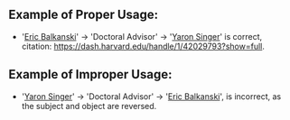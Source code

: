 ## Example of Proper Usage:
* '[Eric Balkanski](https://golden.com/wiki/Eric_Balkanski-394V48V)' → 'Doctoral Advisor' → '[Yaron Singer](https://golden.com/wiki/Yaron_Singer-4NMA888)' is correct, citation: https://dash.harvard.edu/handle/1/42029793?show=full.

## Example of Improper Usage:
* '[Yaron Singer](https://golden.com/wiki/Yaron_Singer-4NMA888)' → 'Doctoral Advisor' → '[Eric Balkanski](https://golden.com/wiki/Eric_Balkanski-394V48V)', is incorrect, as the subject and object are reversed.  
